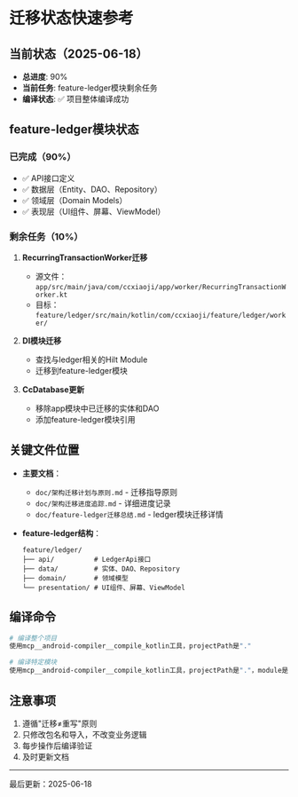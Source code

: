 # 迁移状态快速参考

## 当前状态（2025-06-18）
- **总进度**: 90%
- **当前任务**: feature-ledger模块剩余任务
- **编译状态**: ✅ 项目整体编译成功

## feature-ledger模块状态
### 已完成（90%）
- ✅ API接口定义
- ✅ 数据层（Entity、DAO、Repository）
- ✅ 领域层（Domain Models）
- ✅ 表现层（UI组件、屏幕、ViewModel）

### 剩余任务（10%）
1. **RecurringTransactionWorker迁移**
   - 源文件：`app/src/main/java/com/ccxiaoji/app/worker/RecurringTransactionWorker.kt`
   - 目标：`feature/ledger/src/main/kotlin/com/ccxiaoji/feature/ledger/worker/`

2. **DI模块迁移**
   - 查找与ledger相关的Hilt Module
   - 迁移到feature-ledger模块

3. **CcDatabase更新**
   - 移除app模块中已迁移的实体和DAO
   - 添加feature-ledger模块引用

## 关键文件位置
- **主要文档**：
  - `doc/架构迁移计划与原则.md` - 迁移指导原则
  - `doc/架构迁移进度追踪.md` - 详细进度记录
  - `doc/feature-ledger迁移总结.md` - ledger模块迁移详情
  
- **feature-ledger结构**：
  ```
  feature/ledger/
  ├── api/          # LedgerApi接口
  ├── data/         # 实体、DAO、Repository
  ├── domain/       # 领域模型
  └── presentation/ # UI组件、屏幕、ViewModel
  ```

## 编译命令
```bash
# 编译整个项目
使用mcp__android-compiler__compile_kotlin工具，projectPath是"."

# 编译特定模块
使用mcp__android-compiler__compile_kotlin工具，projectPath是"."，module是"feature-ledger"
```

## 注意事项
1. 遵循"迁移≠重写"原则
2. 只修改包名和导入，不改变业务逻辑
3. 每步操作后编译验证
4. 及时更新文档

---
最后更新：2025-06-18